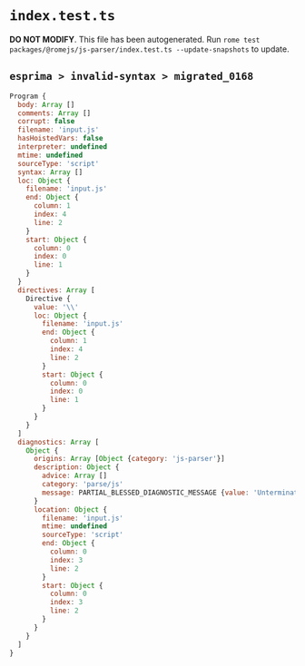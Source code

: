 # `index.test.ts`

**DO NOT MODIFY**. This file has been autogenerated. Run `rome test packages/@romejs/js-parser/index.test.ts --update-snapshots` to update.

## `esprima > invalid-syntax > migrated_0168`

```javascript
Program {
  body: Array []
  comments: Array []
  corrupt: false
  filename: 'input.js'
  hasHoistedVars: false
  interpreter: undefined
  mtime: undefined
  sourceType: 'script'
  syntax: Array []
  loc: Object {
    filename: 'input.js'
    end: Object {
      column: 1
      index: 4
      line: 2
    }
    start: Object {
      column: 0
      index: 0
      line: 1
    }
  }
  directives: Array [
    Directive {
      value: '\\'
      loc: Object {
        filename: 'input.js'
        end: Object {
          column: 1
          index: 4
          line: 2
        }
        start: Object {
          column: 0
          index: 0
          line: 1
        }
      }
    }
  ]
  diagnostics: Array [
    Object {
      origins: Array [Object {category: 'js-parser'}]
      description: Object {
        advice: Array []
        category: 'parse/js'
        message: PARTIAL_BLESSED_DIAGNOSTIC_MESSAGE {value: 'Unterminated string constant'}
      }
      location: Object {
        filename: 'input.js'
        mtime: undefined
        sourceType: 'script'
        end: Object {
          column: 0
          index: 3
          line: 2
        }
        start: Object {
          column: 0
          index: 3
          line: 2
        }
      }
    }
  ]
}
```
